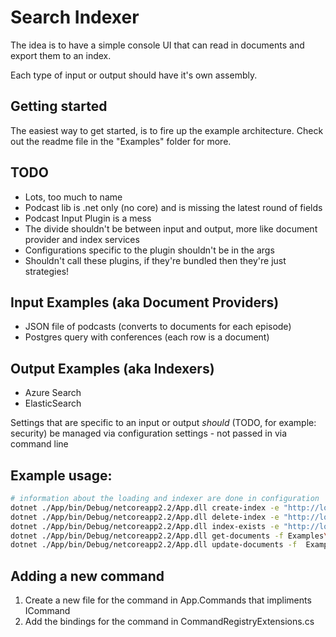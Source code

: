 # Search Indexer

The idea is to have a simple console UI that can read in documents and export them to an index.

Each type of input or output should have it's own assembly.

## Getting started
The easiest way to get started, is to fire up the example architecture. Check out the readme file in the "Examples" folder for more.


## TODO
* Lots, too much to name
* Podcast lib is .net only (no core) and is missing the latest round of fields
* Podcast Input Plugin is a mess
* The divide shouldn't be between input and output, more like document provider and index services
* Configurations specific to the plugin shouldn't be in the args
* Shouldn't call these plugins, if they're bundled then they're just strategies!

## Input Examples (aka Document Providers)
* JSON file of podcasts (converts to documents for each episode)
* Postgres query with conferences (each row is a document)

## Output Examples (aka Indexers)
* Azure Search
* ElasticSearch

Settings that are specific to an input or output _should_ (TODO, for example: security) be managed via configuration settings - not passed in via command line

## Example usage:
```bash
# information about the loading and indexer are done in configuration
dotnet ./App/bin/Debug/netcoreapp2.2/App.dll create-index -e "http://localhost:9200" -n podcasts -f Examples\elastic-podcast-index-definition.json
dotnet ./App/bin/Debug/netcoreapp2.2/App.dll delete-index -e "http://localhost:9200" -n podcasts
dotnet ./App/bin/Debug/netcoreapp2.2/App.dll index-exists -e "http://localhost:9200" -n podcasts
dotnet ./App/bin/Debug/netcoreapp2.2/App.dll get-documents -f Examples\podcast-feeds.json
dotnet ./App/bin/Debug/netcoreapp2.2/App.dll update-documents -f  Examples\podcast-feeds.json -e "http://localhost:9200" -n podcasts
```
## Adding a new command

1. Create a new file for the command in App.Commands that impliments ICommand<WhateverYourCommandNameIs>
2. Add the bindings for the command in CommandRegistryExtensions.cs